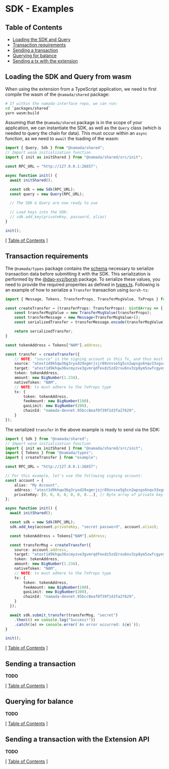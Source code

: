 # SDK - Examples

## Table of Contents

- [Loading the SDK and Query](#loading-the-sdk-and-query)
- [Transaction requirements](#transaction-requirements)
- [Sending a transaction](#sending-a-transaction)
- [Querying for balance](#querying-for-balance)
- [Sending a tx with the extension]()

## Loading the SDK and Query from wasm

When using the extension from a TypeScript application, we need to first compile the wasm of the `@namada/shared` package:

```bash
# If within the namada-interface repo, we can run:
cd `packages/shared`
yarn wasm:build
```

Assuming that the `@namada/shared` package is in the scope of your application, we can instantiate the SDK, as well as the `Query` class (which is needed
to query the chain for data). This must occur within an `async` function, as we need to `await` the loading of the wasm:

```ts
import { Query, Sdk } from "@namada/shared";
// Import wasm initialization function
import { init as initShared } from "@namada/shared/src/init";

const RPC_URL = "http://127.0.0.1:26657";

async function init() {
  await initShared();

  const sdk = new Sdk(RPC_URL);
  const query = new Query(RPC_URL);

  // The SDK & Query are now ready to use

  // Load keys into the SDK:
  // sdk.add_key(privateKey, password, alias)
}

init();

```
[ [Table of Contents](#table-of-contents) ]

## Transaction requirements

The `@namada/types` package contains the [schema](https://github.com/anoma/namada-interface/tree/main/packages/types/src/tx/schema) necessary to serialize transaction data
before submitting it with the SDK. This serialization is performed by the [@dao-xyz/borsh](https://github.com/dao-xyz/borsh-ts) package. To serialize these values, you need
to provide the required properites as defined in [types.ts](https://github.com/anoma/namada-interface/blob/main/packages/types/src/tx/types.ts). Following is an example of how
to serialize a `Transfer` transaction using `borsh-ts`:

```ts
import { Message, Tokens, TransferProps, TransferMsgValue, TxProps } from `@namada/types`;

const createTransfer = (transferProps: TransferProps): Uint8Array => {
    const transferMsgValue = new TransferMsgValue(transferProps);
    const transferMessage = new Message<TransferMsgValue>();
    const serializedTransfer = transferMessage.encode(transferMsgValue);

    return serializedTransfer;
}

const tokenAddress = Tokens["NAM"].address;

const transfer = createTransfer({
    // NOTE: "source" is the signing account in this Tx, and thus must have a corresponding keypair in the SDK
    source: "atest1d9khqw36g3ryxd29xgmrjsjr89znsse5g5cn2wpsgs6nqv33xguryw2p89znsd2rxqcnzvehcnyzxw",
    target: "atest1d9khqw36xcmyzve3gvmrqdfexdz5zd2rxu6nv3zp8ym5zwfcgyeygv2x8pzrz3fcgscngs3nchvahj",
    token: tokenAddress,
    amount: new BigNumber(1.234),
    nativeToken: "NAM",
    // NOTE: tx must adhere to the TxProps type
    tx: {
        token: tokenAddress,
        feeAmount: new BigNumber(100),
        gasLimit: new BigNumber(200),
        chainId: "namada-devnet.95bcc8eaf0f39f1d3fa27629",
    }
});

```

The serialized `transfer` in the above example is ready to send via the SDK:

```ts
import { Sdk } from "@namada/shared";
// Import wasm initialization function
import { init as initShared } from "@namada/shared/src/init";
import { Tokens } from "@namada/types";
import { createTransfer } from "example";

const RPC_URL = "http://127.0.0.1:26657";

// For this example, let's use the following signing account:
const account = {
    alias: "My Account",
    address: "atest1d9khqw36g3ryxd29xgmrjsjr89znsse5g5cn2wpsgs6nqv33xguryw2p89znsd2rxqcnzvehcnyzxw",
    privateKey: [0, 0, 0, 0, 0, 0, 0...], // Byte array of private key
};

async function init() {
  await initShared();

  const sdk = new Sdk(RPC_URL);
  sdk.add_key(account.privateKey, "secret password", account.alias);

  const tokenAddress = Tokens["NAM"].address;

  const transferMsg = createTransfer({
    source: account.address,
    target: "atest1d9khqw36xcmyzve3gvmrqdfexdz5zd2rxu6nv3zp8ym5zwfcgyeygv2x8pzrz3fcgscngs3nchvahj",
    token: tokenAddress,
    amount: new BigNumber(1.234),
    nativeToken: "NAM",
    // NOTE: tx must adhere to the TxProps type
    tx: {
        token: tokenAddress,
        feeAmount: new BigNumber(100),
        gasLimit: new BigNumber(200),
        chainId: "namada-devnet.95bcc8eaf0f39f1d3fa27629",
    }
  });

  await sdk.submit_transfer(transferMsg, "secret")
    .then(() => console.log("Success!"))
    .catch((e) => console.error(`An error occurred: ${e}`));
}

init();

```

[ [Table of Contents](#table-of-contents) ]

## Sending a transaction

**TODO**

[ [Table of Contents](#table-of-contents) ]

## Querying for balance

**TODO**

[ [Table of Contents](#table-of-contents) ]

## Sending a transaction with the Extension API

**TODO**

[ [Table of Contents](#table-of-contents) ]

